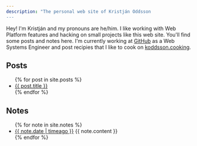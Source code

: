 ```yaml
---
description: "The personal web site of Kristján Oddsson
---
```


Hey! I'm Kristján and my pronouns are he/him. I like working with Web Platform features and hacking on small projects like this web site. You'll find some posts and notes here. I'm currently working at [GitHub](https://github.com/koddsson) as a Web Systems Engineer and post recipies that I like to cook on [koddsson.cooking](http://koddsson.cooking).

## Posts

<ul>
  {% for post in site.posts %}
    <li>
      <a href="{{ post.url }}">{{ post.title }}</a>
    </li>
  {% endfor %}
</ul>

## Notes
<ul>
  {% for note in site.notes %}
    <li>
      <a href="{{ note.url }}">{{ note.date | timeago }}</a>
      {{ note.content }}
    </li>
  {% endfor %}
</ul>
